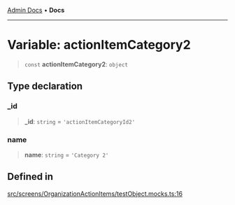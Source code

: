 [Admin Docs](/) • **Docs**

***

# Variable: actionItemCategory2

> `const` **actionItemCategory2**: `object`

## Type declaration

### \_id

> **\_id**: `string` = `'actionItemCategoryId2'`

### name

> **name**: `string` = `'Category 2'`

## Defined in

[src/screens/OrganizationActionItems/testObject.mocks.ts:16](https://github.com/PalisadoesFoundation/talawa-admin/blob/main/src/screens/OrganizationActionItems/testObject.mocks.ts#L16)
